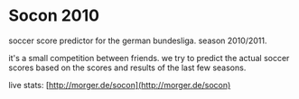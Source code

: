 # Socon 2010

soccer score predictor for the german bundesliga. season 2010/2011. 

it's a small competition between friends. we try to predict the actual soccer scores based on the scores and results of the last few seasons. 

live stats: [http://morger.de/socon](http://morger.de/socon)